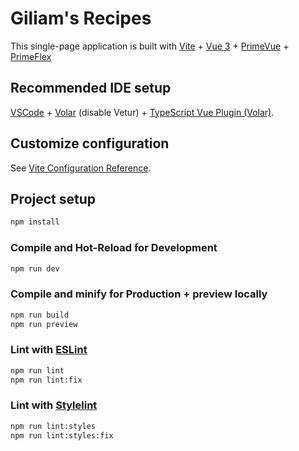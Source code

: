 # Giliam's Recipes

This single-page application is built with [Vite](https://vitejs.dev/guide/) + [Vue 3](https://vuejs.org/guide/introduction.html) + [PrimeVue](https://primevue.org/installation/) + [PrimeFlex](https://primeflex.org/installation)

## Recommended IDE setup

[VSCode](https://code.visualstudio.com/) + [Volar](https://marketplace.visualstudio.com/items?itemName=Vue.volar) (disable Vetur) + [TypeScript Vue Plugin (Volar)](https://marketplace.visualstudio.com/items?itemName=Vue.vscode-typescript-vue-plugin).

## Customize configuration

See [Vite Configuration Reference](https://vitejs.dev/config/).

## Project setup

```sh
npm install
```

### Compile and Hot-Reload for Development

```sh
npm run dev
```

### Compile and minify for Production + preview locally

```sh
npm run build
npm run preview
```

### Lint with [ESLint](https://eslint.org/)

```sh
npm run lint
npm run lint:fix
```

### Lint with [Stylelint](https://stylelint.io)

```sh
npm run lint:styles
npm run lint:styles:fix
```
